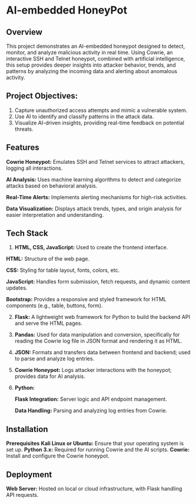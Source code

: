 # AI-embedded HoneyPot
## Overview
This project demonstrates an AI-embedded honeypot designed to detect, monitor, and analyze malicious activity in real time. Using Cowrie, an interactive SSH and Telnet honeypot, combined with artificial intelligence, this setup provides deeper insights into attacker behavior, trends, and patterns by analyzing the incoming data and alerting about anomalous activity.
 ## Project Objectives:
1. Capture unauthorized access attempts and mimic a vulnerable system.
2. Use AI to identify and classify patterns in the attack data.
3. Visualize AI-driven insights, providing real-time feedback on potential threats.

## Features
**Cowrie Honeypot:** Emulates SSH and Telnet services to attract attackers, logging all interactions.

**AI Analysis:** Uses machine learning algorithms to detect and categorize attacks based on behavioral analysis.

**Real-Time Alerts:** Implements alerting mechanisms for high-risk activities.

**Data Visualization:** Displays attack trends, types, and origin analysis for easier interpretation and understanding.

 ## Tech Stack
1. **HTML, CSS, JavaScript:** Used to create the frontend interface.

  **HTML:** Structure of the web page.

  **CSS:** Styling for table layout, fonts, colors, etc.

  **JavaScript:** Handles form submission, fetch requests, and dynamic content updates.

  **Bootstrap:** Provides a responsive and styled framework for HTML components (e.g., table, buttons, form).

2. **Flask:** A lightweight web framework for Python to build the backend API and serve the HTML pages.

3. **Pandas:** Used for data manipulation and conversion, specifically for reading the Cowrie log file in JSON format and rendering it as HTML.

4. **JSON:** Formats and transfers data between frontend and backend; used to parse and analyze log entries.

5. **Cowrie Honeypot:** Logs attacker interactions with the honeypot; provides data for AI analysis.

6. **Python:**
   
   **Flask Integration:** Server logic and API endpoint management.
   
   **Data Handling:** Parsing and analyzing log entries from Cowrie.

## Installation
**Prerequisites**
**Kali Linux or Ubuntu:** Ensure that your operating system is set up.
**Python 3.x:** Required for running Cowrie and the AI scripts.
**Cowrie:** Install and configure the Cowrie honeypot.

## Deployment
**Web Server:** Hosted on local or cloud infrastructure, with Flask handling API requests.
